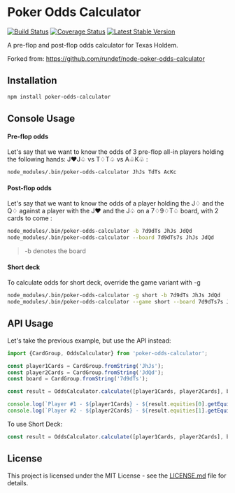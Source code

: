 # Poker Odds Calculator

[![Build Status](https://travis-ci.org/rundef/node-poker-odds-calculator.svg?branch=master)](https://travis-ci.org/rundef/node-poker-odds-calculator)
[![Coverage Status](https://coveralls.io/repos/github/rundef/node-poker-odds-calculator/badge.svg?branch=master)](https://coveralls.io/github/rundef/node-poker-odds-calculator?branch=master)
[![Latest Stable Version](https://img.shields.io/npm/v/poker-odds-calculator.svg)](https://www.npmjs.com/package/poker-odds-calculator)

A pre-flop and post-flop odds calculator for Texas Holdem.

Forked from: https://github.com/rundef/node-poker-odds-calculator

## Installation

```bash
npm install poker-odds-calculator
```

## Console Usage

#### Pre-flop odds

Let's say that we want to know the odds of 3 pre-flop all-in players holding the following hands: J♥J♤ vs T♢T♤ vs A♧K♧ :

```bash
node_modules/.bin/poker-odds-calculator JhJs TdTs AcKc
```

#### Post-flop odds

Let's say that we want to know the odds of a player holding the J♢ and the Q♢ against a player with the J♥ and the J♤ on a 7♢9♢T♤ board, with 2 cards to come :

```bash
node_modules/.bin/poker-odds-calculator -b 7d9dTs JhJs JdQd
node_modules/.bin/poker-odds-calculator --board 7d9dTs7s JhJs JdQd
```
> -b denotes the board

#### Short deck
 To calculate odds for short deck, override the game variant with -g
 ```bash
node_modules/.bin/poker-odds-calculator -g short -b 7d9dTs JhJs JdQd
node_modules/.bin/poker-odds-calculator --game short --board 7d9dTs7s JhJs JdQd
```

## API Usage

Let's take the previous example, but use the API instead:

```js
import {CardGroup, OddsCalculator} from 'poker-odds-calculator';

const player1Cards = CardGroup.fromString('JhJs');
const player2Cards = CardGroup.fromString('JdQd');
const board = CardGroup.fromString('7d9dTs');

const result = OddsCalculator.calculate([player1Cards, player2Cards], board);

console.log(`Player #1 - ${player1Cards} - ${result.equities[0].getEquity()}%`);
console.log(`Player #2 - ${player2Cards} - ${result.equities[1].getEquity()}%`);
```

To use Short Deck:
```js
const result = OddsCalculator.calculate([player1Cards, player2Cards], board, undefined, 'short');
```

## License

This project is licensed under the MIT License - see the [LICENSE.md](LICENSE.md) file for details.